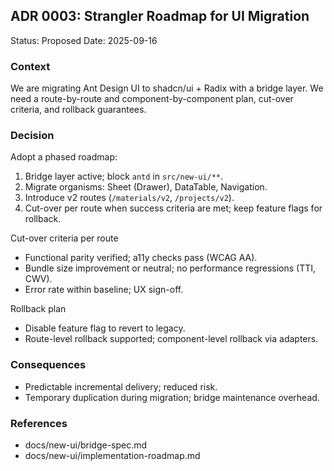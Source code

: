 ## ADR 0003: Strangler Roadmap for UI Migration

Status: Proposed
Date: 2025-09-16

### Context

We are migrating Ant Design UI to shadcn/ui + Radix with a bridge layer. We need a route-by-route and component-by-component plan, cut-over criteria, and rollback guarantees.

### Decision

Adopt a phased roadmap:

1. Bridge layer active; block `antd` in `src/new-ui/**`.
2. Migrate organisms: Sheet (Drawer), DataTable, Navigation.
3. Introduce v2 routes (`/materials/v2`, `/projects/v2`).
4. Cut-over per route when success criteria are met; keep feature flags for rollback.

Cut-over criteria per route

- Functional parity verified; a11y checks pass (WCAG AA).
- Bundle size improvement or neutral; no performance regressions (TTI, CWV).
- Error rate within baseline; UX sign-off.

Rollback plan

- Disable feature flag to revert to legacy.
- Route-level rollback supported; component-level rollback via adapters.

### Consequences

- Predictable incremental delivery; reduced risk.
- Temporary duplication during migration; bridge maintenance overhead.

### References

- docs/new-ui/bridge-spec.md
- docs/new-ui/implementation-roadmap.md

